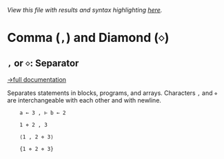 *View this file with results and syntax highlighting [here](https://mlochbaum.github.io/BQN/help/separator.html).*

# Comma (`,`) and Diamond (`⋄`)

## `,` or `⋄`: Separator
[→full documentation](../doc/syntax.md#separators)

Separates statements in blocks, programs, and arrays. Characters `,` and `⋄` are interchangeable with each other and with newline.

        a ← 3 , ⊢ b ← 2

        1 ⋄ 2 , 3

        ⟨1 , 2 ⋄ 3⟩

        {1 ⋄ 2 ⋄ 3}
